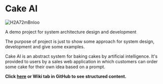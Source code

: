 # Cake AI

![H2A72mBnIoo](https://github.com/xeo545x39/cake-ai/assets/10615919/521ec5e2-d1f9-409a-8f6e-30066bd61fa5)

A demo project for system architecture design and development

The purpose of project is just to show some approach for system design, development and give some examples.

Cake AI is an abstract system for baking cakes by artificial intelligence. It's provided to users by a sales web application in which customers can order some cake for their own idea based on a prompt.

**Click [here](https://github.com/xeo545x39/cake-ai/wiki/Cake-AI) or Wiki tab in GitHub to see structured content.**
